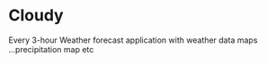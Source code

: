 # Cloudy 
Every 3-hour Weather forecast application with weather data maps ...precipitation map etc
